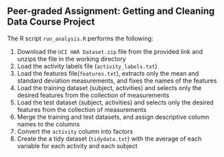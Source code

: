 ## Peer-graded Assignment: Getting and Cleaning Data Course Project

The R script ```run_analysis.R``` performs the following:

1. Download the ```UCI HAR Dataset.zip``` file from the provided link and unzips the file in the working directory
2. Load the activity labels file (```activity_labels.txt```)
3. Load the features file(```features.txt```), extracts only the mean and standard deviation measurements, and fixes the names of the features
4. Load the training dataset (subject, activities) and selects only the desired features from the collection of measurements
5. Load the test dataset (subject, activities) and selects only the desired features from the collection of measurements
6. Merge the training and test datasets, and assign descriptive column names to the columns
7. Convert the ```activity``` column into factors
8. Create the a tidy dataset (```tidydata.txt```) with the average of each variable for each activity and each subject
